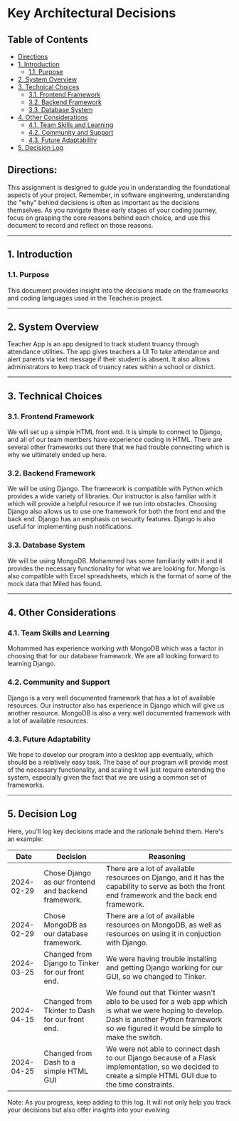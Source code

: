 # Key Architectural Decisions

## Table of Contents

- [Directions](#directions)
- [1. Introduction](#1-introduction)
  - [1.1. Purpose](#11-purpose)
- [2. System Overview](#2-system-overview)
- [3. Technical Choices](#3-technical-choices)
  - [3.1. Frontend Framework](#31-frontend-framework)
  - [3.2. Backend Framework](#32-backend-framework)
  - [3.3. Database System](#33-database-system)
- [4. Other Considerations](#4-other-considerations)
  - [4.1. Team Skills and Learning](#41-team-skills-and-learning)
  - [4.2. Community and Support](#42-community-and-support)
  - [4.3. Future Adaptability](#43-future-adaptability)
- [5. Decision Log](#5-decision-log)

## Directions:

This assignment is designed to guide you in understanding the foundational aspects of your project. Remember, in software engineering, understanding the "why" behind decisions is often as important as the decisions themselves. As you navigate these early stages of your coding journey, focus on grasping the core reasons behind each choice, and use this document to record and reflect on those reasons.

---

## 1. Introduction

### 1.1. Purpose

This document provides insight into the decisions made on the frameworks and coding languages used in the Teacher.io project.

---

## 2. System Overview

Teacher App is an app designed to track student truancy through attendance utilities.  The app gives teachers a UI To take attendance and alert parents via text message if their student is absent.  It also allows administrators to keep track of truancy rates within a school or district.

---

## 3. Technical Choices

### 3.1. Frontend Framework

We will set up a simple HTML front end.  It is simple to connect to Django, and all of our team members have experience coding in HTML. There are several other frameworks out there that we had trouble connecting which is why we ultimately ended up here.

### 3.2. Backend Framework

We will be using Django. The framework is compatible with Python which provides a wide variety of libraries. Our instructor is also familiar with it which will provide a helpful resource if we run into obstacles.  Choosing Django also allows us to use one framework for both the front end and the back end. Django has an emphasis on security features. Django is also useful for implementing push notifications.

### 3.3. Database System

We will be using MongoDB.  Mohammed has some familiarity with it and it provides the necessary functionality for what we are looking for.  Mongo is also compatible with Excel spreadsheets, which is the format of some of the mock data that Miled has found.

---

## 4. Other Considerations

### 4.1. Team Skills and Learning

Mohammed has experience working with MongoDB which was a factor in choosing that for our database framework. We are all looking forward to learning Django.

### 4.2. Community and Support

Django is a very well documented framework that has a lot of available resources.  Our instructor also has experience in Django which will give us another resource. MongoDB is also a very well documented framework with a lot of available resources.

### 4.3. Future Adaptability

We hope to develop our program into a desktop app eventually, which should be a relatively easy task. The base of our program will provide most of the necessary functionality, and scaling it will just require extending the system, especially given the fact that we are using a common set of frameworks.

---

## 5. Decision Log

Here, you'll log key decisions made and the rationale behind them. Here's an example:

| Date       | Decision                                 | Reasoning                                                                                                           |
|------------|------------------------------------------|---------------------------------------------------------------------------------------------------------------------|
| 2024-02-29 | Chose Django as our frontend and backend framework.   | There are a lot of available resources on Django, and it has the capability to serve as both the front end framework and the back end framework. |
| 2024-02-29 | Chose MongoDB as our database framework.              | There are a lot of available resources on MongoDB, as well as resources on using it in conjuction with Django. |
| 2024-03-25 | Changed from Django to Tinker for our front end.      | We were having trouble installing and getting Django working for our GUI, so we changed to Tinker. |
| 2024-04-15 | Changed from Tkinter to Dash for our front end.       | We found out that Tkinter wasn't able to be used for a web app which is what we were hoping to develop.  Dash is another Python framework so we figured it would be simple to make the switch. |
| 2024-04-25 | Changed from Dash to a simple HTML GUI                | We were not able to connect dash to our Django because of a Flask implementation, so we decided to create a simple HTML GUI due to the time constraints. |

Note: As you progress, keep adding to this log. It will not only help you track your decisions but also offer insights into your evolving
